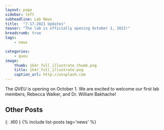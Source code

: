 ```yaml
---
layout: page
sidebar: left
subheadline: Lab News
title:  "7-17-2021 Updates"
teaser: "The lab is officially opening October 1, 2021!"
breadcrumb: true
tags:
    - news

categories:
    - qveu
image:
    thumb: 1k4r_full_illustrate_thumb.png
    title: 1k4r_full_illustrate.png
    caption_url: http://unsplash.com
---
```

The *QVEU* is opening on October 1. We are excited to welcome our first lab members, Rebecca Walker, and Dr. William Bakhache!

## Other Posts
{: .t60 }
{% include list-posts tag='news' %}
